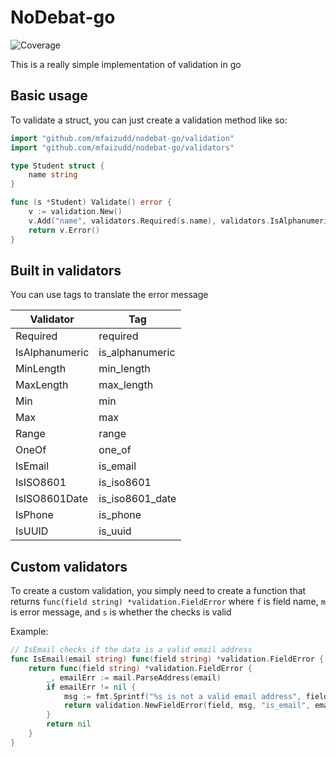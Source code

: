 # NoDebat-go
![Coverage](https://img.shields.io/badge/Coverage-89.8%25-brightgreen)

This is a really simple implementation of validation in go

## Basic usage

To validate a struct, you can just create a validation method like so:
```go
import "github.com/mfaizudd/nodebat-go/validation"
import "github.com/mfaizudd/nodebat-go/validators"

type Student struct {
    name string
}

func (s *Student) Validate() error {
    v := validation.New()
    v.Add("name", validators.Required(s.name), validators.IsAlphanumeric(s.name))
    return v.Error()
}
```

## Built in validators
You can use tags to translate the error message

| Validator      | Tag             |
|----------------|-----------------|
| Required       | required        |
| IsAlphanumeric | is_alphanumeric |
| MinLength      | min_length      |
| MaxLength      | max_length      |
| Min            | min             |
| Max            | max             |
| Range          | range           |
| OneOf          | one_of          |
| IsEmail        | is_email        |
| IsISO8601      | is_iso8601      |
| IsISO8601Date  | is_iso8601_date |
| IsPhone        | is_phone        |
| IsUUID         | is_uuid         |

## Custom validators
To create a custom validation, you simply need to create a function that 
returns `func(field string) *validation.FieldError` where `f` is field name, `m`
is error message, and `s` is whether the checks is valid

Example: 
```go
// IsEmail checks if the data is a valid email address
func IsEmail(email string) func(field string) *validation.FieldError {
	return func(field string) *validation.FieldError {
		_, emailErr := mail.ParseAddress(email)
		if emailErr != nil {
			msg := fmt.Sprintf("%s is not a valid email address", field)
			return validation.NewFieldError(field, msg, "is_email", email)
		}
        return nil
	}
}
```
